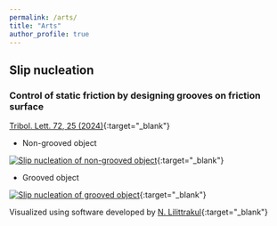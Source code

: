 ```yaml
---
permalink: /arts/
title: "Arts"
author_profile: true
---
```


## Slip nucleation
### Control of static friction by designing grooves on friction surface
[Tribol. Lett. 72, 25 (2024)](https://doi.org/10.1007/s11249-023-01822-4){:target="_blank"}

*  Non-grooved object

[![Slip nucleation of non-grooved object](https://img.youtube.com/vi/bV2FvNokl6c/0.jpg)](https://www.youtube.com/watch?v=bV2FvNokl6c "Slip nucleation of non-grooved object"){:target="_blank"}

* Grooved object

[![Slip nucleation of grooved object](https://img.youtube.com/vi/TV4r5Lxt05Q/0.jpg)](https://www.youtube.com/watch?v=TV4r5Lxt05Q "Slip nucleation of grooved object"){:target="_blank"}


Visualized using software developed by [N. Lilittrakul](https://www.lee-lit.com/){:target="_blank"}
